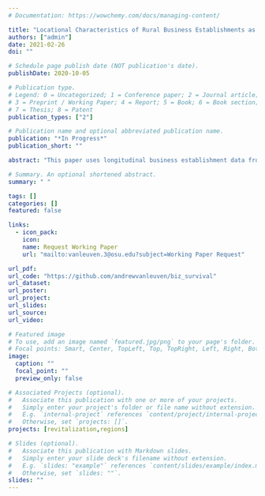 ```yaml
---
# Documentation: https://wowchemy.com/docs/managing-content/

title: "Locational Characteristics of Rural Business Establishments as Predictors of Long-Term Economic Resilience"
authors: ["admin"]
date: 2021-02-26
doi: ""

# Schedule page publish date (NOT publication's date).
publishDate: 2020-10-05

# Publication type.
# Legend: 0 = Uncategorized; 1 = Conference paper; 2 = Journal article;
# 3 = Preprint / Working Paper; 4 = Report; 5 = Book; 6 = Book section;
# 7 = Thesis; 8 = Patent
publication_types: ["2"]

# Publication name and optional abbreviated publication name.
publication: "*In Progress*"
publication_short: ""

abstract: "This paper uses longitudinal business establishment data from rural counties in the US Midwest to examine the role of locational assets as determinants of firms’ ability to survive economic shocks. I use a proportional hazards model to estimate the likelihood of survival associated with a business establishment’s proximity to features of the built environment. I find that two specific locational assets—proximity to a central business district and proximity to a limited access highway—are closely associated with a reduced likelihood of failure (going out of business) in the years following the Great Recession. The hazard model was repeated using a series of regression sub-samples, each generated according to establishment size or industry sector. The sub-sample regressions provide a clearer picture of the role played by the built environment as a locational determinant of business survival: smaller establishments benefit from higher survival odds when located in close proximity to a downtown district, while larger businesses—especially those in the manufacturing sector—benefited instead from being located in close proximity to interstate highway ramps."

# Summary. An optional shortened abstract.
summary: " "

tags: []
categories: []
featured: false

links:
  - icon_pack:
    icon:
    name: Request Working Paper
    url: "mailto:vanleuven.3@osu.edu?subject=Working Paper Request"

url_pdf:
url_code: "https://github.com/andrewvanleuven/biz_survival"
url_dataset:
url_poster:
url_project:
url_slides:
url_source:
url_video:

# Featured image
# To use, add an image named `featured.jpg/png` to your page's folder.
# Focal points: Smart, Center, TopLeft, Top, TopRight, Left, Right, BottomLeft, Bottom, BottomRight.
image:
  caption: ""
  focal_point: ""
  preview_only: false

# Associated Projects (optional).
#   Associate this publication with one or more of your projects.
#   Simply enter your project's folder or file name without extension.
#   E.g. `internal-project` references `content/project/internal-project/index.md`.
#   Otherwise, set `projects: []`.
projects: [revitalization,regions]

# Slides (optional).
#   Associate this publication with Markdown slides.
#   Simply enter your slide deck's filename without extension.
#   E.g. `slides: "example"` references `content/slides/example/index.md`.
#   Otherwise, set `slides: ""`.
slides: ""
---
```

